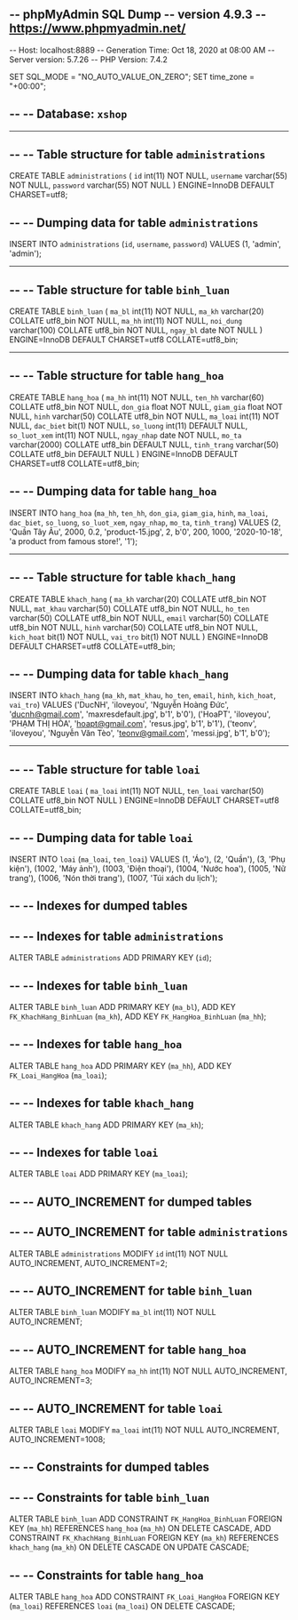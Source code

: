 -- phpMyAdmin SQL Dump
-- version 4.9.3
-- https://www.phpmyadmin.net/
--
-- Host: localhost:8889
-- Generation Time: Oct 18, 2020 at 08:00 AM
-- Server version: 5.7.26
-- PHP Version: 7.4.2

SET SQL_MODE = "NO_AUTO_VALUE_ON_ZERO";
SET time_zone = "+00:00";

--
-- Database: `xshop`
--

-- --------------------------------------------------------

--
-- Table structure for table `administrations`
--

CREATE TABLE `administrations` (
  `id` int(11) NOT NULL,
  `username` varchar(55) NOT NULL,
  `password` varchar(55) NOT NULL
) ENGINE=InnoDB DEFAULT CHARSET=utf8;

--
-- Dumping data for table `administrations`
--

INSERT INTO `administrations` (`id`, `username`, `password`) VALUES
(1, 'admin', 'admin');

-- --------------------------------------------------------

--
-- Table structure for table `binh_luan`
--

CREATE TABLE `binh_luan` (
  `ma_bl` int(11) NOT NULL,
  `ma_kh` varchar(20) COLLATE utf8_bin NOT NULL,
  `ma_hh` int(11) NOT NULL,
  `noi_dung` varchar(100) COLLATE utf8_bin NOT NULL,
  `ngay_bl` date NOT NULL
) ENGINE=InnoDB DEFAULT CHARSET=utf8 COLLATE=utf8_bin;

-- --------------------------------------------------------

--
-- Table structure for table `hang_hoa`
--

CREATE TABLE `hang_hoa` (
  `ma_hh` int(11) NOT NULL,
  `ten_hh` varchar(60) COLLATE utf8_bin NOT NULL,
  `don_gia` float NOT NULL,
  `giam_gia` float NOT NULL,
  `hinh` varchar(50) COLLATE utf8_bin NOT NULL,
  `ma_loai` int(11) NOT NULL,
  `dac_biet` bit(1) NOT NULL,
  `so_luong` int(11) DEFAULT NULL,
  `so_luot_xem` int(11) NOT NULL,
  `ngay_nhap` date NOT NULL,
  `mo_ta` varchar(2000) COLLATE utf8_bin DEFAULT NULL,
  `tinh_trang` varchar(50) COLLATE utf8_bin DEFAULT NULL
) ENGINE=InnoDB DEFAULT CHARSET=utf8 COLLATE=utf8_bin;

--
-- Dumping data for table `hang_hoa`
--

INSERT INTO `hang_hoa` (`ma_hh`, `ten_hh`, `don_gia`, `giam_gia`, `hinh`, `ma_loai`, `dac_biet`, `so_luong`, `so_luot_xem`, `ngay_nhap`, `mo_ta`, `tinh_trang`) VALUES
(2, 'Quần Tây Âu', 2000, 0.2, 'product-15.jpg', 2, b'0', 200, 1000, '2020-10-18', 'a product from famous store!', '1');

-- --------------------------------------------------------

--
-- Table structure for table `khach_hang`
--

CREATE TABLE `khach_hang` (
  `ma_kh` varchar(20) COLLATE utf8_bin NOT NULL,
  `mat_khau` varchar(50) COLLATE utf8_bin NOT NULL,
  `ho_ten` varchar(50) COLLATE utf8_bin NOT NULL,
  `email` varchar(50) COLLATE utf8_bin NOT NULL,
  `hinh` varchar(50) COLLATE utf8_bin NOT NULL,
  `kich_hoat` bit(1) NOT NULL,
  `vai_tro` bit(1) NOT NULL
) ENGINE=InnoDB DEFAULT CHARSET=utf8 COLLATE=utf8_bin;

--
-- Dumping data for table `khach_hang`
--

INSERT INTO `khach_hang` (`ma_kh`, `mat_khau`, `ho_ten`, `email`, `hinh`, `kich_hoat`, `vai_tro`) VALUES
('DucNH', 'iloveyou', 'Nguyễn Hoàng Đức', 'ducnh@gmail.com', 'maxresdefault.jpg', b'1', b'0'),
('HoaPT', 'iloveyou', 'PHẠM THỊ HÒA', 'hoapt@gmail.com', 'resus.jpg', b'1', b'1'),
('teonv', 'iloveyou', 'Nguyễn Văn Tèo', 'teonv@gmail.com', 'messi.jpg', b'1', b'0');

-- --------------------------------------------------------

--
-- Table structure for table `loai`
--

CREATE TABLE `loai` (
  `ma_loai` int(11) NOT NULL,
  `ten_loai` varchar(50) COLLATE utf8_bin NOT NULL
) ENGINE=InnoDB DEFAULT CHARSET=utf8 COLLATE=utf8_bin;

--
-- Dumping data for table `loai`
--

INSERT INTO `loai` (`ma_loai`, `ten_loai`) VALUES
(1, 'Áo'),
(2, 'Quần'),
(3, 'Phụ kiện'),
(1002, 'Máy ảnh'),
(1003, 'Điện thoại'),
(1004, 'Nước hoa'),
(1005, 'Nữ trang'),
(1006, 'Nón thời trang'),
(1007, 'Túi xách du lịch');

--
-- Indexes for dumped tables
--

--
-- Indexes for table `administrations`
--
ALTER TABLE `administrations`
  ADD PRIMARY KEY (`id`);

--
-- Indexes for table `binh_luan`
--
ALTER TABLE `binh_luan`
  ADD PRIMARY KEY (`ma_bl`),
  ADD KEY `FK_KhachHang_BinhLuan` (`ma_kh`),
  ADD KEY `FK_HangHoa_BinhLuan` (`ma_hh`);

--
-- Indexes for table `hang_hoa`
--
ALTER TABLE `hang_hoa`
  ADD PRIMARY KEY (`ma_hh`),
  ADD KEY `FK_Loai_HangHoa` (`ma_loai`);

--
-- Indexes for table `khach_hang`
--
ALTER TABLE `khach_hang`
  ADD PRIMARY KEY (`ma_kh`);

--
-- Indexes for table `loai`
--
ALTER TABLE `loai`
  ADD PRIMARY KEY (`ma_loai`);

--
-- AUTO_INCREMENT for dumped tables
--

--
-- AUTO_INCREMENT for table `administrations`
--
ALTER TABLE `administrations`
  MODIFY `id` int(11) NOT NULL AUTO_INCREMENT, AUTO_INCREMENT=2;

--
-- AUTO_INCREMENT for table `binh_luan`
--
ALTER TABLE `binh_luan`
  MODIFY `ma_bl` int(11) NOT NULL AUTO_INCREMENT;

--
-- AUTO_INCREMENT for table `hang_hoa`
--
ALTER TABLE `hang_hoa`
  MODIFY `ma_hh` int(11) NOT NULL AUTO_INCREMENT, AUTO_INCREMENT=3;

--
-- AUTO_INCREMENT for table `loai`
--
ALTER TABLE `loai`
  MODIFY `ma_loai` int(11) NOT NULL AUTO_INCREMENT, AUTO_INCREMENT=1008;

--
-- Constraints for dumped tables
--

--
-- Constraints for table `binh_luan`
--
ALTER TABLE `binh_luan`
  ADD CONSTRAINT `FK_HangHoa_BinhLuan` FOREIGN KEY (`ma_hh`) REFERENCES `hang_hoa` (`ma_hh`) ON DELETE CASCADE,
  ADD CONSTRAINT `FK_KhachHang_BinhLuan` FOREIGN KEY (`ma_kh`) REFERENCES `khach_hang` (`ma_kh`) ON DELETE CASCADE ON UPDATE CASCADE;

--
-- Constraints for table `hang_hoa`
--
ALTER TABLE `hang_hoa`
  ADD CONSTRAINT `FK_Loai_HangHoa` FOREIGN KEY (`ma_loai`) REFERENCES `loai` (`ma_loai`) ON DELETE CASCADE;

